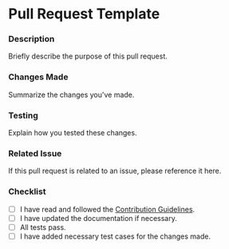 # Pull Request Template

### Description

Briefly describe the purpose of this pull request.

### Changes Made

Summarize the changes you've made.

### Testing

Explain how you tested these changes.

### Related Issue

If this pull request is related to an issue, please reference it here.

### Checklist

- [ ] I have read and followed the [Contribution Guidelines](CONTRIBUTE.md).
- [ ] I have updated the documentation if necessary.
- [ ] All tests pass.
- [ ] I have added necessary test cases for the changes made.
